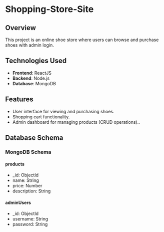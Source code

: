 # Shopping-Store-Site

## Overview
This project is an online shoe store where users can browse and purchase shoes with admin login.

## Technologies Used

- **Frontend**: ReactJS
- **Backend**: Node.js
- **Database**: MongoDB

## Features

- User interface for viewing and purchasing shoes.
- Shopping cart functionality.
- Admin dashboard for managing products (CRUD operations)..

## Database Schema

### MongoDB Schema

#### products

- _id: ObjectId
- name: String 
- price: Number
- description: String

#### adminUsers

- _id: ObjectId
- username: String 
- password: String



